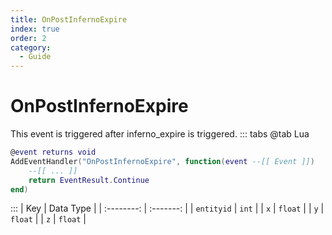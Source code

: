 ```yaml
---
title: OnPostInfernoExpire
index: true
order: 2
category:
  - Guide
---
```


# OnPostInfernoExpire
This event is triggered after inferno_expire is triggered.
::: tabs
@tab Lua
```lua
@event returns void
AddEventHandler("OnPostInfernoExpire", function(event --[[ Event ]])
    --[[ ... ]]
    return EventResult.Continue
end)
```

:::
|     Key    | Data Type |
| :--------: | :-------: |
| `entityid` |   `int`   |
|     `x`    |  `float`  |
|     `y`    |  `float`  |
|     `z`    |  `float`  |